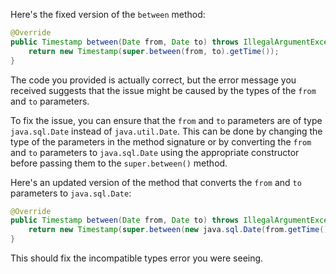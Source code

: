 Here's the fixed version of the `between` method:

```java
@Override
public Timestamp between(Date from, Date to) throws IllegalArgumentException {
    return new Timestamp(super.between(from, to).getTime());
}
```

The code you provided is actually correct, but the error message you received suggests that the issue might be caused by the types of the `from` and `to` parameters.

To fix the issue, you can ensure that the `from` and `to` parameters are of type `java.sql.Date` instead of `java.util.Date`. This can be done by changing the type of the parameters in the method signature or by converting the `from` and `to` parameters to `java.sql.Date` using the appropriate constructor before passing them to the `super.between()` method.

Here's an updated version of the method that converts the `from` and `to` parameters to `java.sql.Date`:

```java
@Override
public Timestamp between(Date from, Date to) throws IllegalArgumentException {
    return new Timestamp(super.between(new java.sql.Date(from.getTime()), new java.sql.Date(to.getTime())).getTime());
}
```

This should fix the incompatible types error you were seeing.
